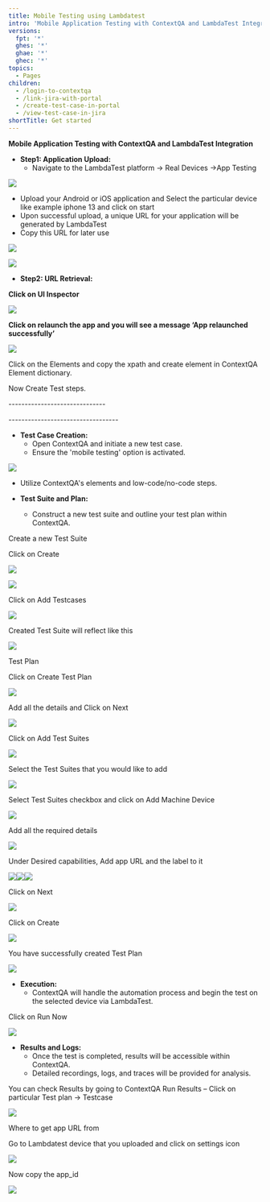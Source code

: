 ```yaml
---
title: Mobile Testing using Lambdatest 
intro: 'Mobile Application Testing with ContextQA and LambdaTest Integration'
versions:
  fpt: '*'
  ghes: '*'
  ghae: '*'
  ghec: '*'
topics:
  - Pages
children:
  - /login-to-contextqa
  - /link-jira-with-portal
  - /create-test-case-in-portal
  - /view-test-case-in-jira
shortTitle: Get started
---
```

**Mobile Application Testing with ContextQA and LambdaTest Integration**

- **Step1: Application Upload:**
  - Navigate to the LambdaTest platform -> Real Devices ->App Testing

![](../Mobile-Testing-with-Lambdatest/mobile-images/Aspose.Words.7d631ad0-db57-4dbb-b7d3-b7218ed71d68.001.png)

- Upload your Android or iOS application and Select the particular device like example iphone 13 and click on start
- Upon successful upload, a unique URL for your application will be generated by LambdaTest
- Copy this URL for later use

![](../Mobile-Testing-with-Lambdatest/mobile-images/Aspose.Words.7d631ad0-db57-4dbb-b7d3-b7218ed71d68.002.png)

![](../Mobile-Testing-with-Lambdatest/mobile-images/Aspose.Words.7d631ad0-db57-4dbb-b7d3-b7218ed71d68.003.png)

- **Step2: URL Retrieval:**

**Click on UI Inspector** 

![](../Mobile-Testing-with-Lambdatest/mobile-images/Aspose.Words.7d631ad0-db57-4dbb-b7d3-b7218ed71d68.004.png)

**Click on relaunch the app and you will see a message ‘App relaunched successfully’**

![](../Mobile-Testing-with-Lambdatest/mobile-images/Aspose.Words.7d631ad0-db57-4dbb-b7d3-b7218ed71d68.005.png)

Click on the Elements and copy the xpath and create element in ContextQA Element dictionary.

Now Create Test steps.


\------------------------------

\----------------------------------

- **Test Case Creation:**
  - Open ContextQA and initiate a new test case.
  - Ensure the 'mobile testing' option is activated.

![](../Mobile-Testing-with-Lambdatest/mobile-images/Aspose.Words.7d631ad0-db57-4dbb-b7d3-b7218ed71d68.006.png)

- Utilize ContextQA's elements and low-code/no-code steps.




- **Test Suite and Plan:**
  - Construct a new test suite and outline your test plan within ContextQA.

Create a new Test Suite

Click on Create

![](../Mobile-Testing-with-Lambdatest/mobile-images/Aspose.Words.7d631ad0-db57-4dbb-b7d3-b7218ed71d68.007.png)

![](../Mobile-Testing-with-Lambdatest/mobile-images/Aspose.Words.7d631ad0-db57-4dbb-b7d3-b7218ed71d68.008.png)

Click on Add Testcases

![](../Mobile-Testing-with-Lambdatest/mobile-images/Aspose.Words.7d631ad0-db57-4dbb-b7d3-b7218ed71d68.009.png)


Created Test Suite will reflect like this

![](../Mobile-Testing-with-Lambdatest/mobile-images/Aspose.Words.7d631ad0-db57-4dbb-b7d3-b7218ed71d68.010.png)

Test Plan

Click on Create Test Plan

![](../Mobile-Testing-with-Lambdatest/mobile-images/Aspose.Words.7d631ad0-db57-4dbb-b7d3-b7218ed71d68.011.png)

Add all the details and Click on Next

![](../Mobile-Testing-with-Lambdatest/mobile-images/Aspose.Words.7d631ad0-db57-4dbb-b7d3-b7218ed71d68.012.png)

Click on Add Test Suites

![](../Mobile-Testing-with-Lambdatest/mobile-images/Aspose.Words.7d631ad0-db57-4dbb-b7d3-b7218ed71d68.013.png)

Select the Test Suites that you would like to add

![](../Mobile-Testing-with-Lambdatest/mobile-images/Aspose.Words.7d631ad0-db57-4dbb-b7d3-b7218ed71d68.014.png)


Select Test Suites checkbox and click on Add Machine Device

![](../Mobile-Testing-with-Lambdatest/mobile-images/Aspose.Words.7d631ad0-db57-4dbb-b7d3-b7218ed71d68.015.png)

Add all the required details

![](../Mobile-Testing-with-Lambdatest/mobile-images/Aspose.Words.7d631ad0-db57-4dbb-b7d3-b7218ed71d68.016.png)

Under Desired capabilities, Add app URL and the label to it

![](../Mobile-Testing-with-Lambdatest/mobile-images/Aspose.Words.7d631ad0-db57-4dbb-b7d3-b7218ed71d68.017.png)![](../Mobile-Testing-with-Lambdatest/mobile-images/Aspose.Words.7d631ad0-db57-4dbb-b7d3-b7218ed71d68.018.png)![](../Mobile-Testing-with-Lambdatest/mobile-images/Aspose.Words.7d631ad0-db57-4dbb-b7d3-b7218ed71d68.019.png)

Click on Next

![](../Mobile-Testing-with-Lambdatest/mobile-images/Aspose.Words.7d631ad0-db57-4dbb-b7d3-b7218ed71d68.020.png)


Click on Create

![](../Mobile-Testing-with-Lambdatest/mobile-images/Aspose.Words.7d631ad0-db57-4dbb-b7d3-b7218ed71d68.021.png)

You have successfully created Test Plan


![](../Mobile-Testing-with-Lambdatest/mobile-images/Aspose.Words.7d631ad0-db57-4dbb-b7d3-b7218ed71d68.022.png)

- **Execution:**
  - ContextQA will handle the automation process and begin the test on the selected device via LambdaTest.

Click on Run Now

![](../Mobile-Testing-with-Lambdatest/mobile-images/Aspose.Words.7d631ad0-db57-4dbb-b7d3-b7218ed71d68.023.png)

- **Results and Logs:**
  - Once the test is completed, results will be accessible within ContextQA.
  - Detailed recordings, logs, and traces will be provided for analysis.

You can check Results by going to ContextQA Run Results – Click on particular Test plan -> Testcase



![](../Mobile-Testing-with-Lambdatest/mobile-images/Aspose.Words.7d631ad0-db57-4dbb-b7d3-b7218ed71d68.024.png)

Where to get app URL from

Go to Lambdatest device that you uploaded and click on settings icon

![](../Mobile-Testing-with-Lambdatest/mobile-images/Aspose.Words.7d631ad0-db57-4dbb-b7d3-b7218ed71d68.025.png)

Now copy the app\_id

![](../Mobile-Testing-with-Lambdatest/mobile-images/Aspose.Words.7d631ad0-db57-4dbb-b7d3-b7218ed71d68.026.png)







